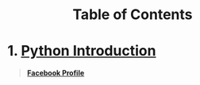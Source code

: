 <h1><p align="center">Table of Contents</p></h1>



# 1. [Python Introduction](https://github.com/sdshoriot/Python-Tutorial-in-Bangla/blob/master/Python%20Introduction.md)


> **[Facebook Profile](https://www.facebook.com/shoriot)**